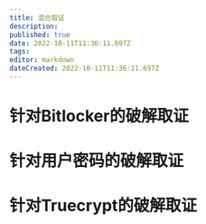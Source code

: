 ```yaml
---
title: 混合取证
description: 
published: true
date: 2022-10-11T11:36:11.697Z
tags: 
editor: markdown
dateCreated: 2022-10-11T11:36:11.697Z
---
```


# 针对Bitlocker的破解取证

# 针对用户密码的破解取证

# 针对Truecrypt的破解取证
